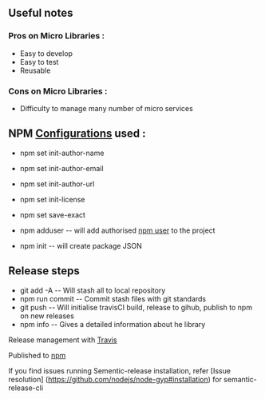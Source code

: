 ## Useful notes
### Pros on Micro Libraries :
 * Easy to develop
 * Easy to test
 * Reusable

### Cons on Micro Libraries :
 * Difficulty to manage many number of micro services

## NPM [Configurations](https://docs.npmjs.com/misc/config) used :
 * npm set init-author-name
 * npm set init-author-email
 * npm set init-author-url
 * npm set init-license
 * npm set save-exact

 * npm adduser -- will add authorised [npm user](https://www.npmjs.com) to the project

 * npm init -- will create package JSON

## Release steps
 * git add -A -- Will stash all to local repository
 * npm run commit -- Commit stash files with git standards
 * git push -- Will initialise travisCI build, release to gihub, publish to npm on new releases
 * npm info -- Gives a detailed information about he library


Release management with [Travis](travis-ci.org)

Published to [npm](www.npmjs.com)

If you find issues running Sementic-release installation, refer [Issue resolution] (https://github.com/nodejs/node-gyp#installation) for semantic-release-cli




